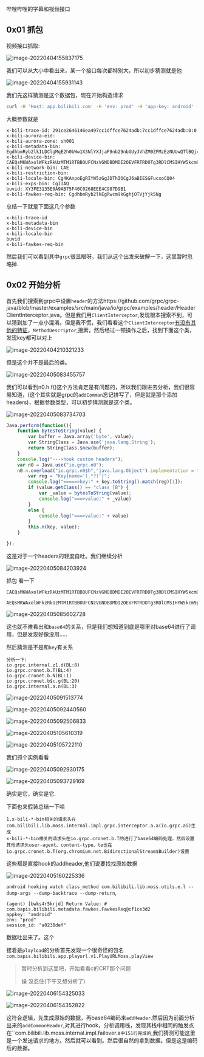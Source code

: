 哔哩哔哩的字幕和视频接口

## 0x01 抓包

视频接口抓取:

![image-20220404155837175](https://gitee.com/Cralwer/typora-pic/raw/master/images/image-20220404155837175.png)

我们可以从大小中看出来，某一个接口每次都特别大。所以初步猜测就是他

![image-20220404155931143](https://gitee.com/Cralwer/typora-pic/raw/master/images/image-20220404155931143.png)

我们先这样猜测是这个数据包，现在开始构造请求

```bash
curl -H 'Host: app.bilibili.com' -H 'env: prod' -H 'app-key: android' -H 'user-agent: Dalvik/2.1.0 (Linux; U; Android 8.1.0; Nexus 5X Build/OPM7.181205.001) 6.66.0 os/android model/Nexus 5X mobi_app/android build/6660400 channel/html5_search_google innerVer/6660400 osVer/8.1.0 network/2' -H 'x-bili-trace-id: 291ce2646146ea497cc1dffce7624adb:7cc1dffce7624adb:0:0' -H 'x-bili-aurora-eid: ' -H 'x-bili-aurora-zone: sh001' -H 'x-bili-metadata-bin: EgdhbmRyb2lkILDClgMqE2h0bWw1X3NlYXJjaF9nb29nbGUyJVhZM0ZFMzEzNUUwQTlBQjc1RjQwQzAyNjhFRUU0Qzk4N0Q5QjE6B2FuZHJvaWQ' -H 'x-bili-device-bin: CAEQsMKWAxolWFkzRkUzMTM1RTBBOUFCNzVGNDBDMDI2OEVFRTRDOTg3RDlCMSIHYW5kcm9pZCoHYW5kcm9pZDoTaHRtbDVfc2VhcmNoX2dvb2dsZUIGZ29vZ2xlSghOZXh1cyA1WFIFOC4xLjBaQGQ4MWI4Y2U5YjkxYTQwNzViNTE0Y2UzMzRkMTRkY2MyMjAyMjA0MDQxNTMyMTMzZTg5OTFkNGMyZTA2NWFmM2ZiQGQ4MWI4Y2U5YjkxYTQwNzViNTE0Y2UzMzRkMTRkY2MyMjAyMjA0MDQxNTMyMTMzZTg5OTFkNGMyZTA2NWFmM2ZqBjYuNjYuMHJAZDgxYjhjZTliOTFhNDA3NWI1MTRjZTMzNGQxNGRjYzIyMDIyMDQwNDE1MzIxMzNlODk5MWQ0YzJlMDY1YWYzZnj9vaqSBg' -H 'x-bili-network-bin: CAE' -H 'x-bili-restriction-bin: ' -H 'x-bili-locale-bin: Cg4KAnpoEgRIYW5zGgJDThIOCgJ6aBIESGFucxoCQ04' -H 'x-bili-exps-bin: CgIIAQ' -H 'buvid: XY3FE3135E0A9AB75F40C0268EEE4C987D9B1' -H 'x-bili-fawkes-req-bin: CgdhbmRyb2lkEgRwcm9kGghjOTVjYjk5Ng' -H 'bili-bridge-engine: cronet' -H 'content-type: application/grpc' --data-binary "
```

大概参数就是

```
x-bili-trace-id: 291ce2646146ea497cc1dffce7624adb:7cc1dffce7624adb:0:0
x-bili-aurora-eid:
x-bili-aurora-zone: sh001
x-bili-metadata-bin: EgdhbmRyb2lkILDClgMqE2h0bWw1X3NlYXJjaF9nb29nbGUyJVhZM0ZFMzEzNUUwQTlBQjc1RjQwQzAyNjhFRUU0Qzk4N0Q5QjE6B2FuZHJvaWQ
x-bili-device-bin: CAEQsMKWAxolWFkzRkUzMTM1RTBBOUFCNzVGNDBDMDI2OEVFRTRDOTg3RDlCMSIHYW5kcm9pZCoHYW5kcm9pZDoTaHRtbDVfc2VhcmNoX2dvb2dsZUIGZ29vZ2xlSghOZXh1cyA1WFIFOC4xLjBaQGQ4MWI4Y2U5YjkxYTQwNzViNTE0Y2UzMzRkMTRkY2MyMjAyMjA0MDQxNTMyMTMzZTg5OTFkNGMyZTA2NWFmM2ZiQGQ4MWI4Y2U5YjkxYTQwNzViNTE0Y2UzMzRkMTRkY2MyMjAyMjA0MDQxNTMyMTMzZTg5OTFkNGMyZTA2NWFmM2ZqBjYuNjYuMHJAZDgxYjhjZTliOTFhNDA3NWI1MTRjZTMzNGQxNGRjYzIyMDIyMDQwNDE1MzIxMzNlODk5MWQ0YzJlMDY1YWYzZnj9vaqSBg
x-bili-network-bin: CAE
x-bili-restriction-bin:
x-bili-locale-bin: Cg4KAnpoEgRIYW5zGgJDThIOCgJ6aBIESGFucxoCQ04
x-bili-exps-bin: CgIIAQ
buvid: XY3FE3135E0A9AB75F40C0268EEE4C987D9B1
x-bili-fawkes-req-bin: CgdhbmRyb2lkEgRwcm9kGghjOTVjYjk5Ng
```

总结一下就是下面这几个参数

```
x-bili-trace-id
x-bili-metadata-bin
x-bili-device-bin
x-bili-locale-bin
buvid
x-bili-fawkes-req-bin
```

然后我们可以看到其中`grpc`很显眼呀，我们从这个出发来破解一下，这里暂时忽略掉.

## 0x02 开始分析

首先我们搜索到grpc中设置`header`的方法https://github.com/grpc/grpc-java/blob/master/examples/src/main/java/io/grpc/examples/header/HeaderClientInterceptor.java。但是我们用`ClientInterceptor`,发现根本搜索不到，可以猜到加了一点小混淆。但是我不慌，我们看看这个`ClientInterceptor`[有没有其他的特征](https://github.com/grpc/grpc-java/blob/1ab7a6dd0fa03d2e7be049baf977f67ba358aae5/api/src/main/java/io/grpc/ClientInterceptor.java#L42)，`MethodDescriptor`,搜索，然后经过一顿操作之后，找到下面这个类，发现key都可以对上

![image-20220404210321233](https://gitee.com/Cralwer/typora-pic/raw/master/images/image-20220404210321233.png)

但是这个并不是最后的类。

![image-20220405083455757](https://gitee.com/Cralwer/typora-pic/raw/master/images/image-20220405083455757.png)

我们可以看到n0.h.f()这个方法肯定是有问题的，所以我们跟进去分析，我们很容易知道，(这个其实就是grpc的`addComman`忘记拼写了，但是就是那个添加headers)，根据参数类型，可以初步猜测就是这个类。

![image-20220405083734703](https://gitee.com/Cralwer/typora-pic/raw/master/images/image-20220405083734703.png)

```js
Java.perform(function(){
    function bytesToString(value) {
        var buffer = Java.array('byte', value);
        var StringClass = Java.use('java.lang.String');
        return StringClass.$new(buffer);
    }
    console.log("--->hook custom headers");
    var n0 = Java.use("io.grpc.n0");
    n0.n.overload("io.grpc.n0$h","java.lang.Object").implementation = function (key, value) {
        var reg = "Key{name='(.*?)'}";
        console.log("=====>key:" + key.toString().match(reg)[1]);
        if (value.getClass() == "class [B") {
            var _value = bytesToString(value);
            console.log("===>value:" + _value)
        }
        else {
            console.log("===>value:" + value)
        }
        this.n(key, value);
    }

});
```

这是对于一个headers的轻度自吐。我们继续分析

![image-20220405084203924](https://gitee.com/Cralwer/typora-pic/raw/master/images/image-20220405084203924.png)

抓包 看一下

```
CAEQsMKWAxolWFkzRkUzMTM1RTBBOUFCNzVGNDBDMDI2OEVFRTRDOTg3RDlCMSIHYW5kcm9pZCoHYW5kcm9pZDoTaHRtbDVfc2VhcmNoX2dvb2dsZUIGZ29vZ2xlSghOZXh1cyA1WFIFOC4xLjBaQGQ4MWI4Y2U5YjkxYTQwNzViNTE0Y2UzMzRkMTRkY2MyMjAyMjA0MDQxNTMyMTMzZTg5OTFkNGMyZTA2NWFmM2ZiQGQ4MWI4Y2U5YjkxYTQwNzViNTE0Y2UzMzRkMTRkY2MyMjAyMjA0MDQxNTMyMTMzZTg5OTFkNGMyZTA2NWFmM2ZqBjYuNjYuMHJAZDgxYjhjZTliOTFhNDA3NWI1MTRjZTMzNGQxNGRjYzIyMDIyMDQwNDE1MzIxMzNlODk5MWQ0YzJlMDY1YWYzZnj9vaqSBg
```

```
AEQsMKWAxolWFkzRkUzMTM1RTBBOUFCNzVGNDBDMDI2OEVFRTRDOTg3RDlCMSIHYW5kcm9pZCoHYW5kcm9pZDoTaHRtbDVfc2VhcmNoX2dvb2dsZUIGZ29vZ2xlSghOZXh1cyA1WFIFOC4xLjBaQGQ4MWI4Y2U5YjkxYTQwNzViNTE0Y2UzMzRkMTRkY2MyMjAyMjA0MDQxNTMyMTMzZTg5OTFkNGMyZTA2NWFmM2ZiQGQ4MWI4Y2U5YjkxYTQwNzViNTE0Y2UzMzRkMTRkY2MyMjAyMjA0MDQxNTMyMTMzZTg5OTFkNGMyZTA2NWFmM2ZqBjYuNjYuMHJAZDgxYjhjZTliOTFhNDA3NWI1MTRjZTMzNGQxNGRjYzIyMDIyMDQwNDE1MzIxMzNlODk5MWQ0YzJlMDY1YWYzZnj9vaqSBg
```

![image-20220405085602728](https://gitee.com/Cralwer/typora-pic/raw/master/images/image-20220405085602728.png)

这也就不难看出和`base64`的关系，但是我们想知道到底是哪里对base64进行了调用，但是发现好像没用.....

然后猜测是不是和`key`有关系

```
分析一下:
io.grpc.internal.z1.d(BL:8)
io.grpc.cronet.b.T(BL:4)
io.grpc.cronet.b.N(BL:1)
io.grpc.cronet.b$c.g(BL:20)
io.grpc.internal.a.n(BL:3)
```

![image-20220405091513774](https://gitee.com/Cralwer/typora-pic/raw/master/images/image-20220405091513774.png)

![image-20220405092440560](https://gitee.com/Cralwer/typora-pic/raw/master/images/image-20220405092440560.png)

![image-20220405092506833](https://gitee.com/Cralwer/typora-pic/raw/master/images/image-20220405092506833.png)



![image-20220405105610319](https://gitee.com/Cralwer/typora-pic/raw/master/images/image-20220405105610319.png)

![image-20220405105722110](https://gitee.com/Cralwer/typora-pic/raw/master/images/image-20220405105722110.png)

我们抓个实例看看

![image-20220405092930175](https://gitee.com/Cralwer/typora-pic/raw/master/images/image-20220405092930175.png)

![image-20220405093729169](https://gitee.com/Cralwer/typora-pic/raw/master/images/image-20220405093729169.png)

确实是它，确实是它.

下面也来假装总结一下哈

```
1.x-bili-*-bin相关的请求头在com.bilibili.lib.moss.internal.impl.grpc.interceptor.a.a(io.grpc.ai)生成
x-bili-*-bin相关的请求头在io.grpc.cronet.b.T的进行了base64编码处理，然后设置
其他请求头user-agent、content-type、te也在io.grpc.cronet.b.T(org.chromium.net.BidirectionalStream$Builder)设置
```

这些都是直接hook的addheader,他们说要找找原始数据

![image-20220405160225336](https://gitee.com/Cralwer/typora-pic/raw/master/images/image-20220405160225336.png)

`android hooking watch class_method com.bilibili.lib.moss.utils.e.l --dump-args --dump-backtrace --dump-return`,

```
(agent) [bwks4r5krjd] Return Value: # com.bapis.bilibili.metadata.fawkes.FawkesReq@cf1ce3d2
appkey: "android"                                        
env: "prod"                                   
session_id: "a0238def" 
```

数据吐出来了。这个

接着是`playload`的分析首先发现一个很奇怪的包名`com.bapis.bilibili.app.playurl.v1.PlayURLMoss.playView`

> 暂时分析到这里吧，开始看看c的CRT那个问题
>
> 操 没忍住(下午又想分析了)

![image-20220406154325033](https://gitee.com/Cralwer/typora-pic/raw/master/images/image-20220406154325033.png)

![image-20220406154352822](https://gitee.com/Cralwer/typora-pic/raw/master/images/image-20220406154352822.png)

这符合逻辑，先生成原始的数据，再base64编码来`addHeader`.然后因为前面分析出来的`addCommonHeader`,对其进行hook，分析调用栈，发现其栈中相同的触发点在``com.bilibili.lib.moss.internal.impl.failover.a`中151行完成的`,我们猜测可能这里是一个发送请求的地方。然后就可以看到。然后很自然的拿到数据。但是这是编码后的数据。
